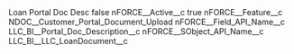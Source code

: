 <?xml version="1.0" encoding="UTF-8"?>
<CustomMetadata xmlns="http://soap.sforce.com/2006/04/metadata" xmlns:xsi="http://www.w3.org/2001/XMLSchema-instance" xmlns:xsd="http://www.w3.org/2001/XMLSchema">
    <label>Loan Portal Doc Desc</label>
    <protected>false</protected>
    <values>
        <field>nFORCE__Active__c</field>
        <value xsi:type="xsd:boolean">true</value>
    </values>
    <values>
        <field>nFORCE__Feature__c</field>
        <value xsi:type="xsd:string">NDOC__Customer_Portal_Document_Upload</value>
    </values>
    <values>
        <field>nFORCE__Field_API_Name__c</field>
        <value xsi:type="xsd:string">LLC_BI__Portal_Doc_Description__c</value>
    </values>
    <values>
        <field>nFORCE__SObject_API_Name__c</field>
        <value xsi:type="xsd:string">LLC_BI__LLC_LoanDocument__c</value>
    </values>
</CustomMetadata>
